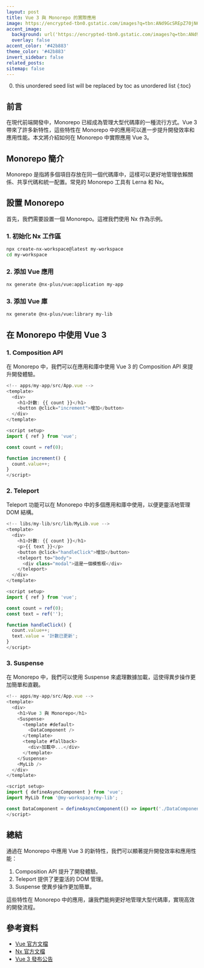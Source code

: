 ```yaml
---
layout: post
title: Vue 3 與 Monorepo 的實際應用
image: https://encrypted-tbn0.gstatic.com/images?q=tbn:ANd9GcSREpZ70jN673LVo1EE5S2uQJePHhk-dl9M_A&s
accent_image: 
  background: url('https://encrypted-tbn0.gstatic.com/images?q=tbn:ANd9GcSREpZ70jN673LVo1EE5S2uQJePHhk-dl9M_A&s') center/cover
  overlay: false
accent_color: '#42b883'
theme_color: '#42b883'
invert_sidebar: false
related_posts:
sitemap: false
---
```


0. this unordered seed list will be replaced by toc as unordered list
{:toc}

## 前言

在現代前端開發中，Monorepo 已經成為管理大型代碼庫的一種流行方式。Vue 3 帶來了許多新特性，這些特性在 Monorepo 中的應用可以進一步提升開發效率和應用性能。本文將介紹如何在 Monorepo 中實際應用 Vue 3。

## Monorepo 簡介

Monorepo 是指將多個項目存放在同一個代碼庫中，這樣可以更好地管理依賴關係、共享代碼和統一配置。常見的 Monorepo 工具有 Lerna 和 Nx。

## 設置 Monorepo

首先，我們需要設置一個 Monorepo。這裡我們使用 Nx 作為示例。

### 1. 初始化 Nx 工作區
~~~bash
npx create-nx-workspace@latest my-workspace
cd my-workspace
~~~

### 2. 添加 Vue 應用

~~~bash
nx generate @nx-plus/vue:application my-app
~~~

### 3. 添加 Vue 庫

~~~bash
nx generate @nx-plus/vue:library my-lib
~~~

## 在 Monorepo 中使用 Vue 3

### 1. Composition API

在 Monorepo 中，我們可以在應用和庫中使用 Vue 3 的 Composition API 來提升開發體驗。

~~~js
<!-- apps/my-app/src/App.vue -->
<template>
  <div>
    <h1>計數: {{ count }}</h1>
    <button @click="increment">增加</button>
  </div>
</template>

<script setup>
import { ref } from 'vue';

const count = ref(0);

function increment() {
  count.value++;
}
</script>
~~~

### 2. Teleport

Teleport 功能可以在 Monorepo 中的多個應用和庫中使用，以便更靈活地管理 DOM 結構。

~~~js
<!-- libs/my-lib/src/lib/MyLib.vue -->
<template>
  <div>
    <h1>計數: {{ count }}</h1>
    <p>{{ text }}</p>
    <button @click="handleClick">增加</button>
    <teleport to="body">
      <div class="modal">這是一個模態框</div>
    </teleport>
  </div>
</template>

<script setup>
import { ref } from 'vue';

const count = ref(0);
const text = ref('');

function handleClick() {
  count.value++;
  text.value = '計數已更新';
}
</script>
~~~

### 3. Suspense

在 Monorepo 中，我們可以使用 Suspense 來處理數據加載，這使得異步操作更加簡單和直觀。

~~~js
<!-- apps/my-app/src/App.vue -->
<template>
  <div>
    <h1>Vue 3 與 Monorepo</h1>
    <Suspense>
      <template #default>
        <DataComponent />
      </template>
      <template #fallback>
        <div>加載中...</div>
      </template>
    </Suspense>
    <MyLib />
  </div>
</template>

<script setup>
import { defineAsyncComponent } from 'vue';
import MyLib from '@my-workspace/my-lib';

const DataComponent = defineAsyncComponent(() => import('./DataComponent.vue'));
</script>
~~~

## 總結

通過在 Monorepo 中應用 Vue 3 的新特性，我們可以顯著提升開發效率和應用性能：

1. Composition API 提升了開發體驗。
2. Teleport 提供了更靈活的 DOM 管理。
3. Suspense 使異步操作更加簡單。

這些特性在 Monorepo 中的應用，讓我們能夠更好地管理大型代碼庫，實現高效的開發流程。

## 參考資料
- [Vue 官方文檔](https://vuejs.org/)
- [Nx 官方文檔](https://nx.dev/)
- [Vue 3 發布公告](https://v3.vuejs.org/guide/migration/introduction.html)